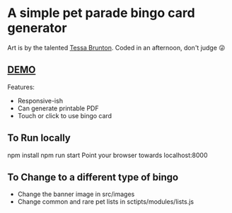 # A simple pet parade bingo card generator
Art is by the talented [Tessa Brunton](https://tessabrunton.com/). Coded in an afternoon, don't judge :stuck_out_tongue_winking_eye:

## [DEMO](https://robertpage.github.io/pet-parade-bingo/)

Features:
- Responsive-ish
- Can generate printable PDF
- Touch or click to use bingo card

## To Run locally
npm install
npm run start
Point your browser towards localhost:8000

## To Change to a different type of bingo
- Change the banner image in src/images
- Change common and rare pet lists in sctipts/modules/lists.js

